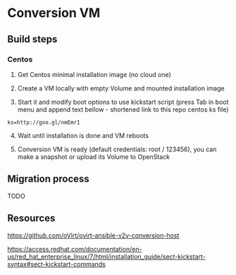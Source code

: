 # Conversion VM

## Build steps

### Centos

1. Get Centos minimal installation image (no cloud one)

2. Create a VM locally with empty Volume and mounted installation image

3. Start it and modify boot options to use kickstart script (press Tab in boot menu and append text bellow - shortened link to this repo centos ks file)


```
ks=http://goo.gl/nmEmr1
```

4. Wait until installation is done and VM reboots

5. Conversion VM is ready (default credentials: root / 123456), you can make a snapshot or upload its Volume to OpenStack


## Migration process

TODO

## Resources

https://github.com/oVirt/ovirt-ansible-v2v-conversion-host

https://access.redhat.com/documentation/en-us/red_hat_enterprise_linux/7/html/installation_guide/sect-kickstart-syntax#sect-kickstart-commands
